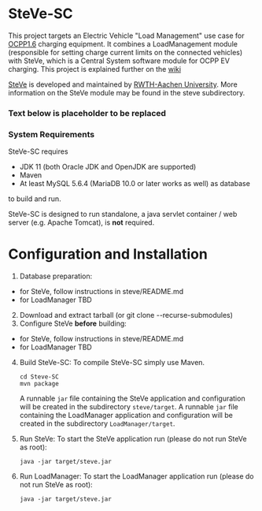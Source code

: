 # SteVe-SC
This project targets an Electric Vehicle "Load Management" use case for [OCPP1.6](https://www.openchargealliance.org/protocols/ocpp-16/) charging equipment. It combines a LoadManagement module (responsible for setting charge current limits on the connected vehicles) with SteVe, which is a Central System software module for OCPP EV charging. This project is explained further on the [wiki](https://github.com/chuck-h/SteVe-SC/wiki)

[SteVe](https://github.com/RWTH-i5-IDSG/steve/blob/master/README.md) is developed and maintained by [RWTH-Aachen University](https://github.com/RWTH-i5-IDSG). More information on the SteVe module may be found in the steve subdirectory.

### Text below is placeholder to be replaced

### System Requirements

SteVe-SC requires 
* JDK 11 (both Oracle JDK and OpenJDK are supported)
* Maven 
* At least MySQL 5.6.4 (MariaDB 10.0 or later works as well) as database

to build and run. 

SteVe-SC is designed to run standalone, a java servlet container / web server (e.g. Apache Tomcat), is **not** required.

# Configuration and Installation

1. Database preparation:
* for SteVe, follow instructions in steve/README.md
* for LoadManager TBD
2. Download and extract tarball (or git clone --recurse-submodules)
3. Configure SteVe **before** building:
* for SteVe, follow instructions in steve/README.md
* for LoadManager TBD
4. Build SteVe-SC:
    To compile SteVe-SC simply use Maven.
    ```
    cd Steve-SC
    mvn package
    ```
     A runnable `jar` file containing the SteVe application and configuration will be created in the subdirectory `steve/target`. A runnable `jar` file containing the LoadManager application and configuration will be created in the subdirectory `LoadManager/target`.

5. Run SteVe:
    To start the SteVe application run (please do not run SteVe as root):
    ```
    java -jar target/steve.jar
    ```
6. Run LoadManager:
    To start the LoadManager application run (please do not run SteVe as root):
    ```
    java -jar target/steve.jar
    ```

